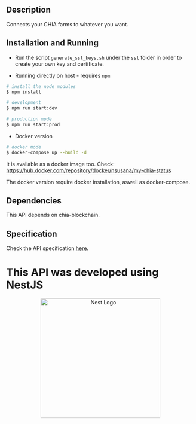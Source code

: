 ## Description

Connects your CHIA farms to whatever you want. 


## Installation and Running 

- Run the script `generate_ssl_keys.sh` under the `ssl` folder in order to create your own key and certificate. 

- Running directly on host - requires `npm`
```bash
# install the node modules
$ npm install

# development
$ npm run start:dev

# production mode
$ npm run start:prod
```
  
- Docker version
```bash
# docker mode
$ docker-compose up --build -d
```
It is available as a docker image too. Check: https://hub.docker.com/repository/docker/nsusana/my-chia-status  
  
The docker version require docker installation, aswell as docker-compose.


## Dependencies 

This API depends on chia-blockchain.  

## Specification
<p>
  Check the API specification <a href="https://github.com/nunosusana/my-chia-status-api/blob/main/docs/Wiki/SPECIFICATION.md" target="blank">here</a>.
</p>

# This API was developed using NestJS
<p align="center">
  <a href="https://nestjs.com/" target="blank"><img src="https://nestjs.com/img/logo_text.svg" width="320" alt="Nest Logo" /></a>
</p>

